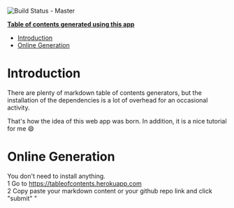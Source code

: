 ![Build Status - Master](https://travis-ci.org/raychenon/play-table-of-contents.svg?branch=master)

**[Table of contents generated using this app](https://tableofcontents.herokuapp.com)**

- [Introduction](#introduction)
- [Online Generation](#online-generation)

# Introduction
There are plenty of markdown table of contents generators, but the installation of the dependencies
 is a lot of overhead for an occasional activity.
 
That's how the idea of this web app was born. In addition, it is a nice tutorial for me :smile:
 
# Online Generation
You don't need to install anything.
<br>1 Go to https://tableofcontents.herokuapp.com
<br>2 Copy paste your markdown content or your github repo link and click "submit"
"
